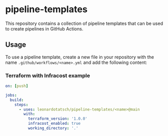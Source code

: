 # pipeline-templates

This repository contains a collection of pipeline templates that can be used to create pipelines in GitHub Actions.

## Usage

To use a pipeline template, create a new file in your repository with the name `.github/workflows/<name>.yml` and add the following content:


### Terraform with Infracost example
```yaml
on: [push]

jobs:
  build:
    steps:
      - uses: leonardotatsch/pipeline-templates/<name>@main
        with:
          terraform_version: '1.0.0'
          infracost_enabled: true
          working_directory: '.'
```

